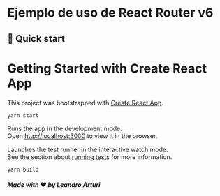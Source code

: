 # Ejemplo de uso de React Router v6

## 🚀 Quick start

# Getting Started with Create React App

This project was bootstrapped with [Create React App](https://github.com/facebook/create-react-app).

`yarn start`

Runs the app in the development mode.\
Open [http://localhost:3000](http://localhost:3000) to view it in the browser.

Launches the test runner in the interactive watch mode.\
See the section about [running tests](https://facebook.github.io/create-react-app/docs/running-tests) for more information.

`yarn build`

##### Made with ❤️ by Leandro Arturi

